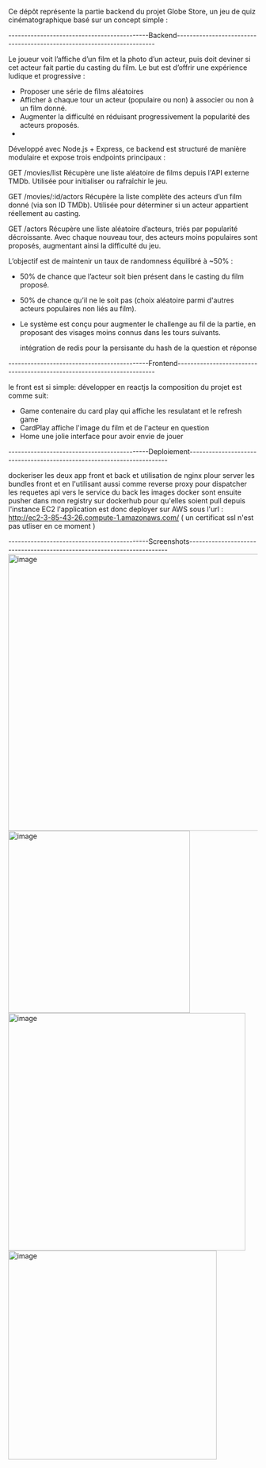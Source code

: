 Ce dépôt représente la partie backend du projet Globe Store, un jeu de quiz cinématographique basé sur un concept simple :

--------------------------------------------Backend-----------------------------------------------------------------------

Le joueur voit l’affiche d’un film et la photo d’un acteur, puis doit deviner si cet acteur fait partie du casting du film.
  Le but est d’offrir une expérience ludique et progressive :  
   - Proposer une série de films aléatoires
   - Afficher à chaque tour un acteur (populaire ou non) à associer ou non à un film donné.
   - Augmenter la difficulté en réduisant progressivement la popularité des acteurs proposés.
   - 
Développé avec Node.js + Express, ce backend est structuré de manière modulaire et expose trois endpoints principaux :

GET /movies/list
Récupère une liste aléatoire de films depuis l'API externe TMDb.
Utilisée pour initialiser ou rafraîchir le jeu.

GET /movies/:id/actors
Récupère la liste complète des acteurs d’un film donné (via son ID TMDb).
Utilisée pour déterminer si un acteur appartient réellement au casting.

GET /actors
Récupère une liste aléatoire d’acteurs, triés par popularité décroissante.
Avec chaque nouveau tour, des acteurs moins populaires sont proposés, augmentant ainsi la difficulté du jeu.

L’objectif est de maintenir un taux de randomness équilibré à ~50% :
  - 50% de chance que l’acteur soit bien présent dans le casting du film proposé.
  - 50% de chance qu’il ne le soit pas (choix aléatoire parmi d'autres acteurs populaires non liés au film).
  - Le système est conçu pour augmenter le challenge au fil de la partie, en proposant des visages moins connus dans les tours suivants.

     intégration de redis pour la persisante du hash de la question et réponse 

--------------------------------------------Frontend-----------------------------------------------------------------------

le front est si simple: développer en reactjs la composition du projet est comme suit: 
  - Game contenaire du card play qui affiche les resulatant et le refresh game
  - CardPlay affiche l'image du film et de l'acteur en question
  - Home une jolie interface pour avoir envie de jouer

--------------------------------------------Deploiement-----------------------------------------------------------------------
    
dockeriser les deux app front et back et utilisation de nginx plour server les bundles front et en l'utilisant aussi comme reverse proxy
pour dispatcher les requetes api vers le service du back
les images docker sont ensuite pusher dans mon registry sur dockerhub pour qu'elles soient pull depuis l'instance EC2
l'application est donc deployer sur AWS sous l'url : http://ec2-3-85-43-26.compute-1.amazonaws.com/ ( un certificat ssl n'est pas utliser en ce moment )

--------------------------------------------Screenshots-----------------------------------------------------------------------
  <img width="558" alt="image" src="https://github.com/user-attachments/assets/d487e598-dc59-457e-bbe6-a3e698db018b" />
  <img width="367" alt="image" src="https://github.com/user-attachments/assets/3cd14197-e5e5-4df2-a8b7-477752290035" />
  <img width="479" alt="image" src="https://github.com/user-attachments/assets/79af37f0-672d-43e7-98b8-6836624876b9" />
  <img width="421" alt="image" src="https://github.com/user-attachments/assets/8320a3dc-aa82-4531-b816-892ab3499a75" />




